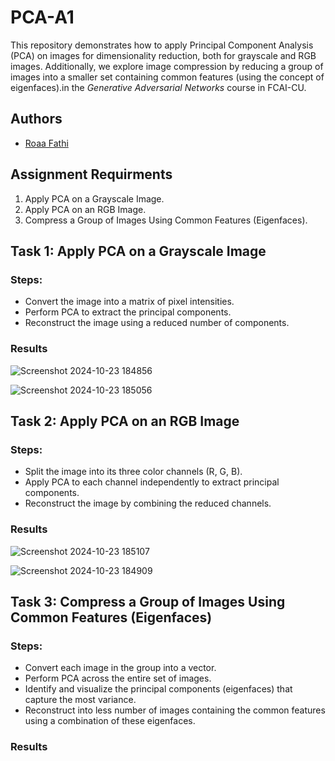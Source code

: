 # PCA-A1
This repository demonstrates how to apply Principal Component Analysis (PCA) on images for dimensionality reduction, both for grayscale and RGB images. Additionally, we explore image compression by reducing a group of images into a smaller set containing common features (using the concept of eigenfaces).in the *Generative Adversarial Networks* course in FCAI-CU.


## Authors
- [Roaa Fathi](https://github.com/rFathi03)      
  

## Assignment Requirments
1. Apply PCA on a Grayscale Image.
2. Apply PCA on an RGB Image.
3. Compress a Group of Images Using Common Features (Eigenfaces).


## Task 1: Apply PCA on a Grayscale Image
### Steps:
- Convert the image into a matrix of pixel intensities.
- Perform PCA to extract the principal components.
- Reconstruct the image using a reduced number of components.
  
### Results
![Screenshot 2024-10-23 184856](https://github.com/user-attachments/assets/0aab74b2-abb6-4c15-8b1f-ffcdc1727ceb)

![Screenshot 2024-10-23 185056](https://github.com/user-attachments/assets/621158bc-605e-43b8-a9e5-d2383bda51cd)

## Task 2: Apply PCA on an RGB Image
### Steps:
- Split the image into its three color channels (R, G, B).
- Apply PCA to each channel independently to extract principal components.
- Reconstruct the image by combining the reduced channels.
  
### Results

![Screenshot 2024-10-23 185107](https://github.com/user-attachments/assets/24447deb-78d3-407a-8116-4423b1324ab4)

![Screenshot 2024-10-23 184909](https://github.com/user-attachments/assets/91e87faa-7cd8-4206-84c3-411f73b3a2f3)
## Task 3: Compress a Group of Images Using Common Features (Eigenfaces)
### Steps:
- Convert each image in the group into a vector.
- Perform PCA across the entire set of images.
- Identify and visualize the principal components (eigenfaces) that capture the most variance.
- Reconstruct into less number of images containing the common features using a combination of these eigenfaces.
### Results
